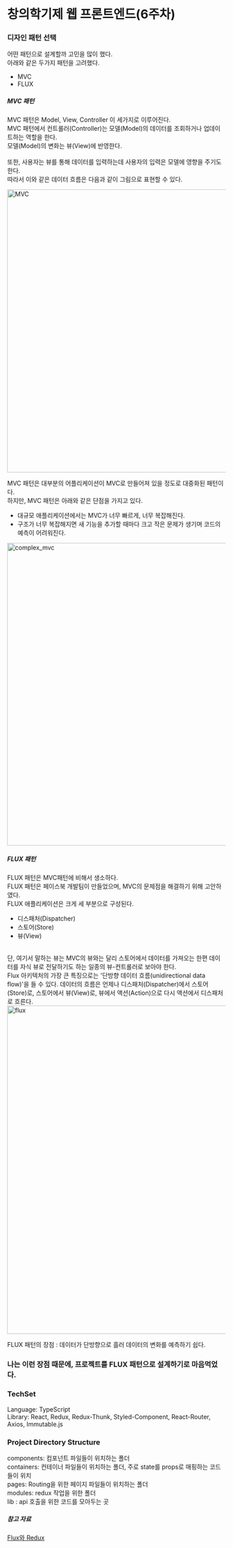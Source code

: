 # 창의학기제 웹 프론트엔드(6주차)

### 디자인 패턴 선택     
어떤 패턴으로 설계할까 고민을 많이 했다.   
아래와 같은 두가지 패턴을 고려했다.   
- MVC   
- FLUX   

##### MVC 패턴   
MVC 패턴은 Model, View, Controller 이 세가지로 이루어진다.   
MVC 패턴에서 컨트롤러(Controller)는 모델(Model)의 데이터를 조회하거나 업데이트하는 역할을 한다.    
모델(Model)의 변화는 뷰(View)에 반영한다.    
<br/>
또한, 사용자는 뷰를 통해 데이터를 입력하는데 사용자의 입력은 모델에 영향을 주기도 한다.    
따라서 이와 같은 데이터 흐름은 다음과 같이 그림으로 표현할 수 있다.   

<img width="651" alt="MVC" src="https://user-images.githubusercontent.com/52201658/80009158-a356eb00-8503-11ea-934f-49465a02a5a4.png">   

MVC 패턴은 대부분의 어플리케이션이 MVC로 만들어져 있을 정도로 대중화된 패턴이다.   
하지만, MVC 패턴은 아래와 같은 단점을 가지고 있다.   
- 대규모 애플리케이션에서는 MVC가 너무 빠르게, 너무 복잡해진다.  
- 구조가 너무 복잡해지면 새 기능을 추가할 때마다 크고 작은 문제가 생기며 코드의 예측이 어려워진다.   


<img width="696" alt="complex_mvc" src="https://user-images.githubusercontent.com/52201658/80009818-8a9b0500-8504-11ea-8bf7-40d48b340639.png">

##### FLUX 패턴   
FLUX 패턴은 MVC패턴에 비해서 생소하다.   
FLUX 패턴은 페이스북 개발팀이 만들었으며, MVC의 문제점을 해결하기 위해 고안하였다.   
FLUX 애플리케이션은 크게 세 부분으로 구성된다.    
- 디스패처(Dispatcher)    
- 스토어(Store)    
- 뷰(View)   
<br/>
단, 여기서 말하는 뷰는 MVC의 뷰와는 달리 스토어에서 데이터를 가져오는 한편 데이터를 자식 뷰로 전달하기도 하는 일종의 뷰-컨트롤러로 보아야 한다.  
<br/>
Flux 아키텍처의 가장 큰 특징으로는 '단방향 데이터 흐름(unidirectional data flow)'을 들 수 있다.       
데이터의 흐름은 언제나 디스패처(Dispatcher)에서 스토어(Store)로, 스토어에서 뷰(View)로, 뷰에서 액션(Action)으로 다시 액션에서 디스패처로 흐른다.  

<img width="755" alt="flux" src="https://user-images.githubusercontent.com/52201658/80010468-6e4b9800-8505-11ea-9a03-e25719192a97.png">

FLUX 패턴의 장점 : 데이터가 단방향으로 흘러 데이터의 변화를 예측하기 쉽다.   

### 나는 이런 장점 때문에, 프로젝트를 FLUX 패턴으로 설계하기로 마음먹었다.   

### TechSet   
Language: TypeScript   
Library: React, Redux, Redux-Thunk, Styled-Component, React-Router, Axios, Immutable.js

### Project Directory Structure   
components: 컴포넌트 파일들이 위치하는 폴더   
containers: 컨테이너 파일들이 위치하는 폴더, 주로 state를 props로 매핑하는 코드들이 위치   
pages: Routing을 위한 페이지 파일들이 위치하는 폴더   
modules: redux 작업을 위한 폴더    
lib : api 호출을 위한 코드를 모아두는 곳   

##### 참고 자료
[Flux와 Redux](https://taegon.kim/archives/5288)

